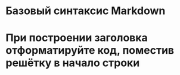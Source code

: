 # Базовый синтаксис Markdown
# При построении заголовка отформатируйте код, поместив решётку в начало строки